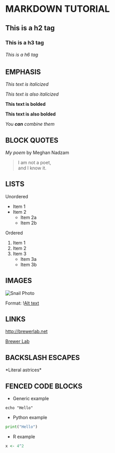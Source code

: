 # MARKDOWN TUTORIAL

## This is a h2 tag

### This is a h3 tag

###### This is a h6 tag

## EMPHASIS

_This text is italicized_

*This text is also italicized*

**This text is bolded**

__This text is also bolded__

_You **can** combine them_ 

## BLOCK QUOTES

_My poem_ by Meghan Nadzam

>I am not a poet, \
>and I know it.

## LISTS

Unordered
* Item 1
* Item 2
	* Item 2a
	* Item 2b

Ordered
1. Item 1
2. Item 2
3. Item 3
	* Item 3a
	* Item 3b

## IMAGES

![Snail Photo](https://objects.liquidweb.services/images/202111/wayne_longbottom_inat_1637108224-61950d5a608e5.jpg)

Format: \![Alt text](url)

## LINKS

http://brewerlab.net

[Brewer Lab](http://brewerlab.net)

## BACKSLASH ESCAPES

\*Literal astrices\*

## FENCED CODE BLOCKS

* Generic example
```
echo "Hello"
```

* Python example

```python
print("Hello")
```

* R example

```r
x <- 4^2
```



